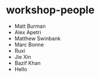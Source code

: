 # workshop-people

- Matt Burman
- Alex Apetri
- Matthew Swinbank
- Marc Bonne
- Ruxi
- Jie Xin
- Bazif Khan
- Hello 
